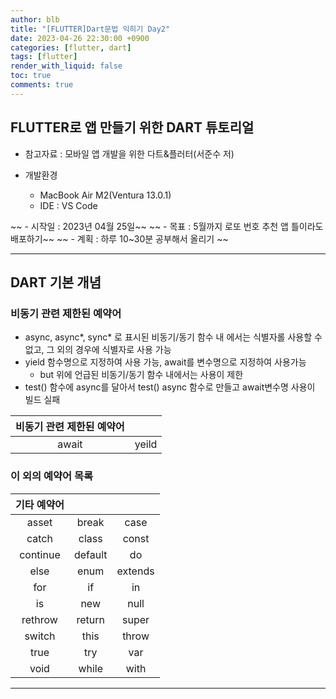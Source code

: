 ```yaml
---
author: blb
title: "[FLUTTER]Dart문법 익히기 Day2"
date: 2023-04-26 22:30:00 +0900
categories: [flutter, dart]
tags: [flutter]
render_with_liquid: false
toc: true
comments: true
---
```

## FLUTTER로 앱 만들기 위한 DART 튜토리얼
* 참고자료 : 모바일 앱 개발을 위한 다트&플러터(서준수 저)

* 개발환경 
  * MacBook Air M2(Ventura 13.0.1)
  * IDE : VS Code


~~ - 시작일 : 2023년 04월 25일~~
~~ - 목표 : 5월까지 로또 번호 추천 앱 틀이라도 배포하기~~
~~ - 계획 : 하루 10~30분 공부해서 올리기 ~~

---
## DART 기본 개념
### 비동기 관련 제한된 예약어
- async, async*, sync* 로 표시된 비동기/동기 함수 내 에서는 식별자롤 사용할 수 없고, 그 외의 경우에 식별자로 사용 가능
- yield 함수명으로 지정하여 사용 가능, await를 변수명으로 지정하여 사용가능
  - but 위에 언급된 비동기/동기 함수 내에서는 사용이 제한
- test() 함수에 async를 달아서 test() async 함수로 만들고 await변수명 사용이 빌드 실패
  
|비동기 관련 제한된 예약어||
|:---:|:---:|
|await|yeild|


### 이 외의 예약어 목록

|기타 예약어|||
|:---:|:---:|:---:|
|asset|break|case|
|catch|class|const|
|continue|default|do|
|else|enum|extends|
|for|if|in|
|is|new|null|
|rethrow|return|super|
|switch|this|throw|
|true|try|var|
|void|while|with|


---

